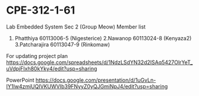 # CPE-312-1-61
Lab Embedded System Sec 2 (Group Meow)
Member list
1. Phatthiya    60113006-5 (Nigesterice)
2.Nawanop       60113024-8 (Kenyaza2)
3.Patcharajira  60113047-9 (Rinkomaw)

For updating project plan
https://docs.google.com/spreadsheets/d/1NdzLSdYN32d2ISAq5427OlrYeT_uVdpjFIxh80kYky4/edit?usp=sharing

PowerPoint
https://docs.google.com/presentation/d/1uGvLn-IY1Iw4zmjUQIVKUWVIb39FNyyZ0yQJGmiNpJ4/edit?usp=sharing
